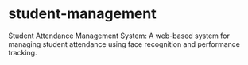 # student-management
 Student Attendance Management System: A web-based system for managing student attendance using face recognition and performance tracking.
